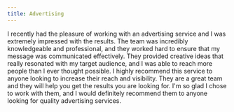 ```yaml
---
title: Advertising
---
```


I recently had the pleasure of working with an advertising service and I was extremely impressed with the results. The team was incredibly knowledgeable and professional, and they worked hard to ensure that my message was communicated effectively. They provided creative ideas that really resonated with my target audience, and I was able to reach more people than I ever thought possible. I highly recommend this service to anyone looking to increase their reach and visibility. They are a great team and they will help you get the results you are looking for. I'm so glad I chose to work with them, and I would definitely recommend them to anyone looking for quality advertising services.
